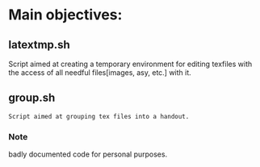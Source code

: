 # Main objectives:
	
## latextmp.sh
  Script aimed at creating a temporary environment for editing texfiles with the access of all needful files[images, asy, etc.] with it.

## group.sh
	Script aimed at grouping tex files into a handout.

### Note
badly documented code for personal purposes.
